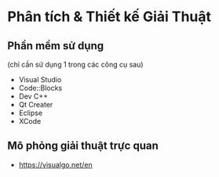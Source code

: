 # Phân tích &amp; Thiết kế Giải Thuật

## Phần mềm sử dụng
(chỉ cần sử dụng 1 trong các công cụ sau)
- Visual Studio
- Code::Blocks
- Dev C++
- Qt Creater
- Eclipse
- XCode

## Mô phỏng giải thuật trực quan
- https://visualgo.net/en
  

